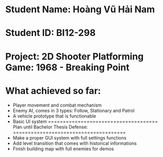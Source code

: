 Student Name: Hoàng Vũ Hải Nam
================================
Student ID: BI12-298
=========================
Project: 2D Shooter Platforming Game: 1968 - Breaking Point
==============================================================
What achieved so far: 
==========================
- Player movement and combat mechanism
- Enemy AI, comes in 3 types: Follow, Stationary and Patrol
- A vehicle prototype that is functionable
- Basic UI system
=====================================
Plan until Bachelor Thesis Defense:
======================================
- Make a proper GUI system with full settings functions
- Add level transition that comes with historical informations
- Finish building map with full enemies for demos
